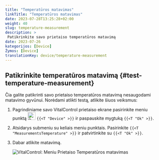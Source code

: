```yaml
---
title: "Temperatūros matavimas"
linkTitle: "Temperatūros matavimas"
date: 2023-07-28T13:25:28+02:00
weight: 40
slug: temperature-measurement
description: >
 Patikrinkite savo prietaiso temperatūros matavimą
date: 2023-07-26
kategorijos: [Device]
Žymos: [Device]
translationKey: device/temperature-measurement
---
```

## Patikrinkite temperatūros matavimą {#test-temperature-measurement}

Čia galite patikrinti savo prietaiso temperatūros matavimą nesaugodami matavimo gyvūnui. Norėdami atlikti testą, atlikite šiuos veiksmus:

1. Pagrindiniame savo VitalControl prietaiso ekrane pasirinkite meniu punktą <img src="/icons/device.svg" width="25" align="bottom" alt="Device" /> `{{<T "Device" >}}` ir paspauskite mygtuką `{{<T "Ok" >}}`.

2. Atsidarys submeniu su keliais meniu punktais. Pasirinkite `{{<T "MeasurementsTemperature" >}}` ir patvirtinkite su `{{<T "Ok" >}}`.

3. Dabar atlikite matavimą.

   ![VitalControl: Meniu Prietaiso Temperatūros matavimas](../images/temperature.png "Patikrinkite temperatūros matavimą")
